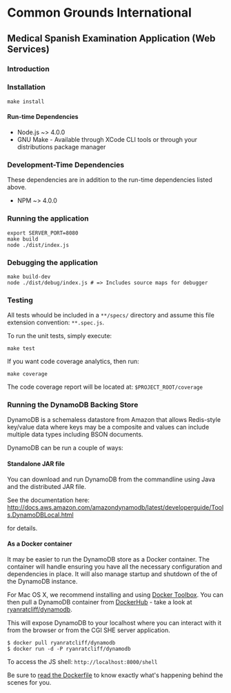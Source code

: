 # Common Grounds International
## Medical Spanish Examination Application (Web Services)

### Introduction


### Installation

    make install

#### Run-time Dependencies
* Node.js ~> 4.0.0
* GNU Make - Available through XCode CLI tools or through your distributions package manager

### Development-Time Dependencies
These dependencies are in addition to the run-time dependencies listed above.
* NPM ~> 4.0.0


### Running the application

    export SERVER_PORT=8080
    make build
    node ./dist/index.js
    
### Debugging the application

    make build-dev
    node ./dist/debug/index.js # => Includes source maps for debugger


### Testing

All tests whould be included in a `**/specs/` directory and assume this file extension convention: `**.spec.js`.

To run the unit tests, simply execute:

    make test
    
If you want code coverage analytics, then run:

    make coverage

The code coverage report will be located at: `$PROJECT_ROOT/coverage`


### Running the DynamoDB Backing Store

DynamoDB is a schemaless datastore from Amazon that allows Redis-style key/value data where keys may be a composite and values can include multiple data types including BSON documents.

DynamoDB can be run a couple of ways:

#### Standalone JAR file

You can download and run DynamoDB from the commandline using Java and the distributed JAR file.

See the documentation here: http://docs.aws.amazon.com/amazondynamodb/latest/developerguide/Tools.DynamoDBLocal.html

for details.


#### As a Docker container

It may be easier to run the DynamoDB store as a Docker container. The container will handle ensuring you have all the necessary configuration and dependencies in place. It will also manage startup and shutdown of the of the DynamoDB instance.

For Mac OS X, we recommend installing and using [Docker Toolbox](https://docs.docker.com/installation/mac/). You can then pull a DynamoDB container from [DockerHub](https://hub.docker.com/) - take a look at [ryanratcliff/dynamodb](https://hub.docker.com/r/ryanratcliff/dynamodb/).

This will expose DynamoDB to your localhost where you can interact with it from the browser or from the CGI SHE server application.

    $ docker pull ryanratcliff/dynamodb
    $ docker run -d -P ryanratcliff/dynamodb
    
To access the JS shell: `http://localhost:8000/shell`


Be sure to [read the Dockerfile](https://hub.docker.com/r/ryanratcliff/dynamodb/~/dockerfile/) to know exactly what's happening behind the scenes for you.